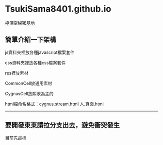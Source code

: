# TsukiSama8401.github.io
極深空秘密基地

簡單介紹一下架構
-----------------------------------------------------------
js資料夾裡放各種javascript檔案套件

css資料夾裡放各種css檔案套件

res裡放素材

CommonCell放通用素材

CygnusCell放熙歌為主的

html檔命名格式：cygnus.stream.html
               人.頁面.html

-----------------------------------------------------------
要開發東東請拉分支出去，避免衝突發生
-----------------------------------------------------------

目前先這樣
